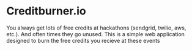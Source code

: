 # Creditburner.io

You always get lots of free credits at hackathons (sendgrid, twilio, aws, etc.). And often times they go unused. This is a simple web application designed to burn the free credits you recieve at these events

